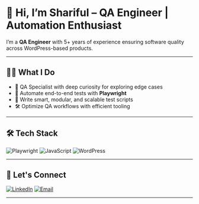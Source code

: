 # 👋 Hi, I’m Shariful – QA Engineer | Automation Enthusiast

I’m a **QA Engineer** with 5+ years of experience ensuring software quality across WordPress-based products.

---

## 👨‍💻 What I Do

- 🧪 QA Specialist with deep curiosity for exploring edge cases
- 🤖 Automate end-to-end tests with **Playwright**
- 🧠 Write smart, modular, and scalable test scripts
- 🛠️ Optimize QA workflows with efficient tooling

---

## 🛠️ Tech Stack

![Playwright](https://img.shields.io/badge/Playwright-%23000000?style=for-the-badge&logo=playwright&logoColor=green)
![JavaScript](https://img.shields.io/badge/JavaScript-%23F7DF1E?style=for-the-badge&logo=javascript&logoColor=black)
![WordPress](https://img.shields.io/badge/WordPress-%23117AC9?style=for-the-badge&logo=wordpress&logoColor=white)

---

## 🚀 Let's Connect

[![LinkedIn](https://img.shields.io/badge/LinkedIn-%230077B5.svg?&style=flat&logo=linkedin&logoColor=white)](https://www.linkedin.com/in/md-shariful-islam)
[![Email](https://img.shields.io/badge/Email-D14836?style=flat&logo=gmail&logoColor=white)](mailto:shariful.qa.engineer@gmail.com)



---

